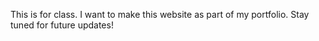This is for class.
I want to make this website as part of my portfolio. 
Stay tuned for future updates!
